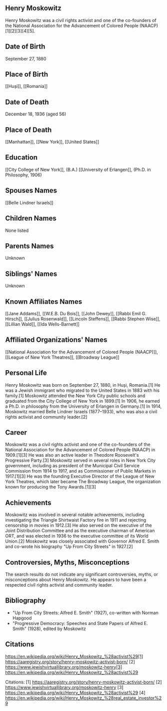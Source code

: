 ## Henry Moskowitz
Henry Moskowitz was a civil rights activist and one of the co-founders of the National Association for the Advancement of Colored People (NAACP)[1][2][3][4][5].

## Date of Birth
September 27, 1880

## Place of Birth
[[Huși]], [[Romania]]

## Date of Death
December 18, 1936 (aged 56)

## Place of Death
[[Manhattan]], [[New York]], [[United States]]

## Education
[[City College of New York]], (B.A.)
[[University of Erlangen]], (Ph.D. in Philosophy, 1906)

## Spouses Names
[[Belle Lindner Israels]]

## Children Names
None listed

## Parents Names
Unknown

## Siblings' Names
Unknown

## Known Affiliates Names
[[Jane Addams]], [[W.E.B. Du Bois]], [[John Dewey]], [[Rabbi Emil G. Hirsch]], [[Julius Rosenwald]], [[Lincoln Steffens]], [[Rabbi Stephen Wise]], [[Lillian Wald]], [[Ida Wells-Barnett]]

## Affiliated Organizations' Names
[[National Association for the Advancement of Colored People (NAACP)]], [[League of New York Theatres]], [[Broadway League]]

## Personal Life

Henry Moskowitz was born on September 27, 1880, in Huși, Romania.[1] He was a Jewish immigrant who migrated to the United States in 1883 with his family.[1] Moskowitz attended the New York City public schools and graduated from the City College of New York in 1899.[1] In 1906, he earned a Ph.D. in philosophy from the University of Erlangen in Germany.[1] In 1914, Moskowitz married Belle Lindner Israels (1877–1933), who was also a civil rights activist and community leader.[2]

## Career

Moskowitz was a civil rights activist and one of the co-founders of the National Association for the Advancement of Colored People (NAACP) in 1909.[1][3] He was also an active leader in Theodore Roosevelt's Progressive Party.[3] Moskowitz served in several roles in New York City government, including as president of the Municipal Civil Service Commission from 1914 to 1917, and as Commissioner of Public Markets in 1917.[1][3] He was the founding Executive Director of the League of New York Theatres, which later became The Broadway League, the organization known for producing the Tony Awards.[1][3]

## Achievements

Moskowitz was involved in several notable achievements, including investigating the Triangle Shirtwaist Factory fire in 1911 and rejecting censorship in movies in 1912.[3] He also served on the executive of the Joint Distribution Committee and as the executive chairman of American ORT, and was elected in 1936 to the executive committee of its World Union.[2] Moskowitz was closely associated with Governor Alfred E. Smith and co-wrote his biography "Up From City Streets" in 1927.[2]

## Controversies, Myths, Misconceptions

The search results do not indicate any significant controversies, myths, or misconceptions about Henry Moskowitz. He appears to have been a respected civil rights activist and community leader.

## Bibliography

- "Up From City Streets: Alfred E. Smith" (1927), co-written with Norman Hapgood
- "Progressive Democracy: Speeches and State Papers of Alfred E. Smith" (1928), edited by Moskowitz

## Citations

 https://en.wikipedia.org/wiki/Henry_Moskowitz_%28activist%29[1] https://aaregistry.org/story/henry-moskowitz-activist-born/
[2] https://www.jewishvirtuallibrary.org/moskowitz-henry[3] https://en.wikipedia.org/wiki/Henry_Moskowitz_%28activist%29

Citations:
[1] https://aaregistry.org/story/henry-moskowitz-activist-born/
[2] https://www.jewishvirtuallibrary.org/moskowitz-henry
[3] https://en.wikipedia.org/wiki/Henry_Moskowitz_%28activist%29
[4] https://en.wikipedia.org/wiki/Henry_Moskowitz_%28real_estate_investor%29